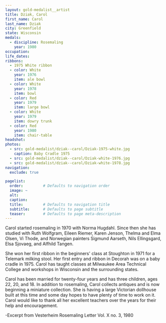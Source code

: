 ```yaml
---
layout: gold-medalist__artist
title: Dziak, Carol
first_name: Carol
last_name: Dziak
city: Greenfield
state: Wisconsin
medals: 
  - discipline: Rosemaling
    year: 1980
occupation:
life_dates:
ribbons:
  - 1975 White ribbon
  - color: White
    year: 1976
    item: ale bowl
  - color: White
    year: 1978
    item: bowl
  - color: Red
    year: 1979
    item: large bowl
  - color: White
    year: 1979
    item: dowry trunk
  - color: Red
    year: 1980
    item: chair-table
headshot:
photos:
  - src: gold-medalist/dziak--carol/Dziak-1975-white.jpg
    caption: Baby Cradle 1975
  - src: gold-medalist/dziak--carol/Dziak-white-1976.jpg
  - src: gold-medalist/dziak--carol/Dziak-white-1978.jpg
navigation:
  exclude: true

pagelist:
  order:         # Defaults to navigation order  
  image: ~
  alt:
  caption:
  title:         # Defaults to navigation title
  subtitle:      # Defaults to page subtitle
  teaser:        # Defaults to page meta-description  
---
```

Carol started rosemaling in 1970 with Norma Hugdahl.  Since then she has studied with Ruth Wolfgram, Eileen Riemer, Karen Jenson, Thelma and Elma Olsen, Vi Thode, and Norwegian painters Sigmund Aarseth, Nils Ellingsgard, Elsa Sjovaeg, and Alfhild Tangen.

She won her first ribbon in the beginners' class at Stoughton in 1971 for a Telemark milking stool.  Her first entry and ribbon in Decorah was on a baby cradle in 1975.  Carol has taught classes at Milwaukee Area Technical College and workshops in Wisconsin and the surrounding states.

Carol has been married for twenty-four years and has three children, ages 22, 20, and 18.  In addition to rosemaling, Carol collects antiques and is now beginning a miniature collection.  She is having a large Victorian dollhouse built at this time and some day hopes to have plenty of time to work on it.  Carol would like to thank all her excellent teachers over the years for their help and encouragement. 

-Excerpt from Vesterheim Rosemaling Letter Vol. X no. 3, 1980
